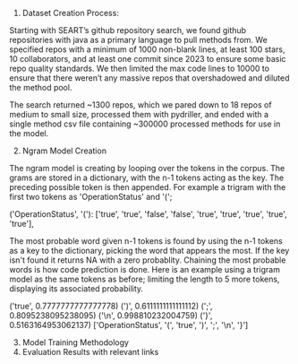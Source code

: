 1) Dataset Creation Process:

Starting with SEART’s github repository search, we found github repositories with java as a primary language to pull methods from. We specified repos with a minimum of 1000 non-blank lines, at least 100 stars, 10 collaborators, and at least one commit since 2023 to ensure some basic repo quality standards. We then limited the max code lines to 10000 to ensure that there weren’t any massive repos that overshadowed and diluted the method pool.

The search returned ~1300 repos, which we pared down to 18 repos of medium to small size, processed them with pydriller, and ended with a single method csv file containing ~300000 processed methods for use in the model. 

2) Ngram Model Creation

The ngram model is creating by looping over the tokens in the corpus. The grams are stored in a dictionary, with the n-1 tokens acting as the key. The preceding possible token is then appended. For example a trigram with the first two tokens as 'OperationStatus' and '(';  

('OperationStatus', '('): ['true',
  'true',
  'false',
  'false',
  'true',
  'true',
  'true',
  'true',
  'true'],

The most probable word given n-1 tokens is found by using the n-1 tokens as a key to the dictionary, picking the word that appears the most. If the key isn't found it returns NA with a zero probablity. Chaining the most probable words is how code prediction is done. Here is an example using a trigram model as the same tokens as before; limiting the length to 5 more tokens, displaying its associated probability.

('true', 0.7777777777777778)
(')', 0.6111111111111112)
(';', 0.8095238095238095)
('\n', 0.998810232004759)
('}', 0.5163164953062137)
['OperationStatus', '(', 'true', ')', ';', '\n', '}']

3) Model Training Methodology
4) Evaluation Results with relevant links
